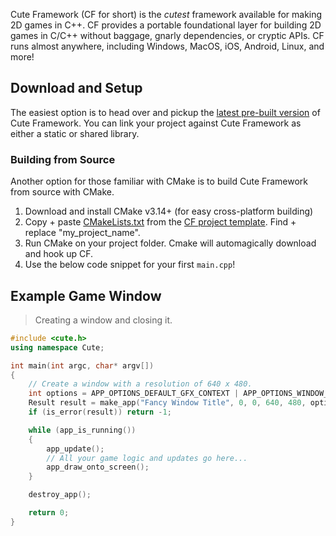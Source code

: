[](/assets/header.md ':include')

Cute Framework (CF for short) is the *cutest* framework available for making 2D games in C++. CF provides a portable foundational layer for building 2D games in C/C++ without baggage, gnarly dependencies, or cryptic APIs. CF runs almost anywhere, including Windows, MacOS, iOS, Android, Linux, and more!

## Download and Setup

The easiest option is to head over and pickup the [latest pre-built version](https://github.com/randygaul/cute_framework/releases/latest) of Cute Framework. You can link your project against Cute Framework as either a static or shared library.

### Building from Source

Another option for those familiar with CMake is to build Cute Framework from source with CMake.

1. Download and install CMake v3.14+ (for easy cross-platform building)
2. Copy + paste [CMakeLists.txt](https://github.com/RandyGaul/cute_framework_project_template/blob/main/CMakeLists.txt) from the [CF project template](https://github.com/RandyGaul/cute_framework_project_template). Find + replace "my_project_name".
3. Run CMake on your project folder. Cmake will automagically download and hook up CF.
4. Use the below code snippet for your first `main.cpp`!

## Example Game Window

> Creating a window and closing it.

```cpp
#include <cute.h>
using namespace Cute;

int main(int argc, char* argv[])
{
	// Create a window with a resolution of 640 x 480.
	int options = APP_OPTIONS_DEFAULT_GFX_CONTEXT | APP_OPTIONS_WINDOW_POS_CENTERED;
	Result result = make_app("Fancy Window Title", 0, 0, 640, 480, options, argv[0]);
	if (is_error(result)) return -1;

	while (app_is_running())
	{
		app_update();
		// All your game logic and updates go here...
		app_draw_onto_screen();
	}

	destroy_app();

	return 0;
}
```
